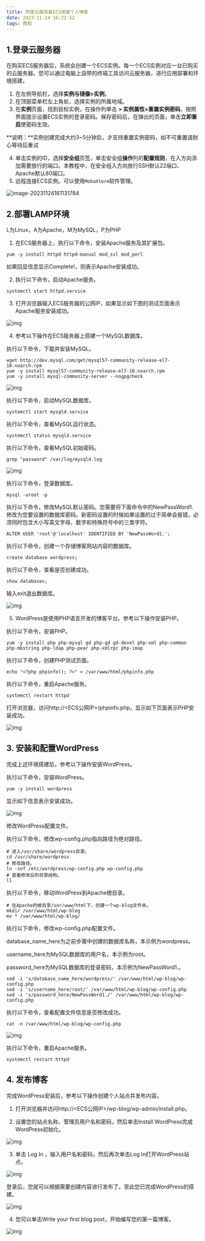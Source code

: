 ```yaml
---
title: 阿里云服务器ECS搭建个人博客
date: 2023-11-24 16:22:52
tags: 教程
---
```


## 1.登录云服务器

在购买ECS服务器后，系统会创建一个ECS实例。每一个ECS实例对应一台已购买的云服务器。您可以通过电脑上自带的终端工具访问云服务器，进行应用部署和环境搭建。

1. 在左侧导航栏，选择**实例与镜像>实例**。
2. 在顶部菜单栏左上角处，选择实例的所属地域。
3. 在**实例**页面，找到目标实例，在操作列单击 **> 实例属性>重置实例密码**，按照界面提示设置ECS实例的登录密码。保存密码后，在弹出的页面，单击**立即重启**使密码生效。

**说明：**实例创建完成大约3~5分钟后，才支持重置实例密码，如不可重置请耐心等待后重试

4. 单击实例的ID，选择**安全组**页签，单击安全组**操作**列的**配置规则**，在入方向添加需要放行的端口。本教程中，在安全组入方向放行SSH默认22端口、Apache默认80端口。
5. 远程连接ECS实例。可以使用`MobaXterm`软件管理。

![image-20231124161131784](./img/阿里云服务器1.png)

## 2.部署LAMP环境

L为Linux，A为Apache，M为MySQL，P为PHP

1. 在ECS服务器上，执行以下命令，安装Apache服务及其扩展包。

```
yum -y install httpd httpd-manual mod_ssl mod_perl
```

如果回显信息显示Complete!，则表示Apache安装成功。

2. 执行以下命令，启动Apache服务。

```
systemctl start httpd.service
```

3. 打开浏览器输入ECS服务器的公网IP，如果显示如下图的测试页面表示Apache服务安装成功。

![img](https://cdn.jsdelivr.net/gh/helloliyilin/picgoimg//img/TB1_cKkdJTfau8jSZFwXXX1mVXa-1920-937.png)

4. 参考以下操作在ECS服务器上搭建一个MySQL数据库。

执行以下命令，下载并安装MySQL。

```
wget http://dev.mysql.com/get/mysql57-community-release-el7-10.noarch.rpm
yum -y install mysql57-community-release-el7-10.noarch.rpm
yum -y install mysql-community-server --nogpgcheck
```

![img](./img/阿里云服务器2.png)

执行以下命令，启动MySQL数据库。

```
systemctl start mysqld.service
```

执行以下命令，查看MySQL运行状态。

```
systemctl status mysqld.service
```

执行以下命令，查看MySQL初始密码。

```
grep "password" /var/log/mysqld.log
```

![img](./img/阿里云服务器3.png)

 执行以下命令，登录数据库。

```
mysql -uroot -p
```

执行以下命令，修改MySQL默认密码。您需要将下面命令中的NewPassWord1.修改为您要设置的数据库密码。新密码设置的时候如果设置的过于简单会报错，必须同时包含大小写英文字母、数字和特殊符号中的三类字符。

```
ALTER USER 'root'@'localhost' IDENTIFIED BY 'NewPassWord1.';
```

执行以下命令，创建一个存储博客网站内容的数据库。

```
create database wordpress; 
```

执行以下命令，查看是否创建成功。

```
show databases;
```

输入exit退出数据库。

![img](./img/阿里云服务器4.png)

5. WordPress是使用PHP语言开发的博客平台。参考以下操作安装PHP。

执行以下命令，安装PHP。

```
yum -y install php php-mysql gd php-gd gd-devel php-xml php-common php-mbstring php-ldap php-pear php-xmlrpc php-imap
```

执行以下命令，创建PHP测试页面。

```
echo "<?php phpinfo(); ?>" > /var/www/html/phpinfo.php
```

执行以下命令，重启Apache服务。

```
systemctl restart httpd
```

 打开浏览器，访问http://<ECS公网IP>/phpinfo.php，显示如下页面表示PHP安装成功。

![img](./img/阿里云服务器5.png)

## 3. 安装和配置WordPress

完成上述环境搭建后，参考以下操作安装WordPress。

执行以下命令，安装WordPress。

```
yum -y install wordpress
```

显示如下信息表示安装成功。

![img](./img/阿里云服务器6.png)

修改WordPress配置文件。

执行以下命令，修改wp-config.php指向路径为绝对路径。

```
# 进入/usr/share/wordpress目录。
cd /usr/share/wordpress
# 修改路径。
ln -snf /etc/wordpress/wp-config.php wp-config.php
# 查看修改后的目录结构。
ll
```

执行以下命令，移动WordPress到Apache根目录。

```
# 在Apache的根目录/var/www/html下，创建一个wp-blog文件夹。
mkdir /var/www/html/wp-blog
mv * /var/www/html/wp-blog/
```

执行以下命令，修改wp-config.php配置文件。

database_name_here为之前步骤中创建的数据库名称，本示例为wordpress。

username_here为MySQL数据库的用户名，本示例为root。

password_here为MySQL数据库的登录密码，本示例为NewPassWord1.。

```
sed -i 's/database_name_here/wordpress/' /var/www/html/wp-blog/wp-config.php
sed -i 's/username_here/root/' /var/www/html/wp-blog/wp-config.php
sed -i 's/password_here/NewPassWord1./' /var/www/html/wp-blog/wp-config.php
```

执行以下命令，查看配置文件信息是否修改成功。

```
cat -n /var/www/html/wp-blog/wp-config.php
```

![img](./img/阿里云服务器7.png)

执行以下命令，重启Apache服务。

```
systemctl restart httpd
```

## 4. 发布博客

完成WordPress安装后，参考以下操作创建个人站点并发布内容。

1. 打开浏览器并访问http://<ECS公网IP>/wp-blog/wp-admin/install.php。

2. 设置您的站点名称、管理员用户名和密码，然后单击Install WordPress完成WordPress初始化。

![img](./img/阿里云服务器8.png)

3. 单击 Log In ，输入用户名和密码，然后再次单击Log In打开WordPress站点。

![img](./img/阿里云服务器9.png)

登录后，您就可以根据需要创建内容进行发布了。至此您已完成WordPress的搭建。

![img](./img/阿里云服务器10.png)

4. 您可以单击Write your first blog post，开始编写您的第一篇博客。

![img](./img/阿里云服务器11.png)